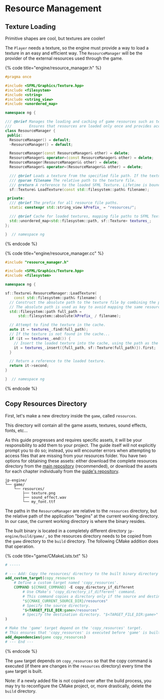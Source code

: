 # Resource Management

## Texture Loading

Primitive shapes are cool, but textures are cooler!&#x20;

The `Player` needs a texture, so the engine must provide a way to load a texture in an easy and efficient way. The `ResourceManager` will be the provider of the external resources used through the game.

{% code title="engine/resource_manager.h" %}
```cpp
#pragma once

#include <SFML/Graphics/Texture.hpp>
#include <filesystem>
#include <string>
#include <string_view>
#include <unordered_map>

namespace ng {

/// @brief Manages the loading and caching of game resources such as textures, sound buffers, and fonts.
///        Ensures that resources are loaded only once and provides access to them.
class ResourceManager {
 public:
  ResourceManager() = default;
  ~ResourceManager() = default;

  ResourceManager(const ResourceManager& other) = delete;
  ResourceManager& operator=(const ResourceManager& other) = delete;
  ResourceManager(ResourceManager&& other) = delete;
  ResourceManager& operator=(ResourceManager&& other) = delete;

  /// @brief Loads a texture from the specified file path. If the texture is already loaded, returns the cached instance.
  /// @param filename The relative path to the texture file.
  /// @return A reference to the loaded SFML Texture. Lifetime is bound to the resource manager instance.
  sf::Texture& LoadTexture(const std::filesystem::path& filename);

 private:
  /// @brief The prefix for all resource file paths.
  static constexpr std::string_view kPrefix_ = "resources/";

  /// @brief Cache for loaded textures, mapping file paths to SFML Textures.
  std::unordered_map<std::filesystem::path, sf::Texture> textures_;
};

}  // namespace ng
```
{% endcode %}

{% code title="engine/resource_manager.cc" %}
```cpp
#include "resource_manager.h"

#include <SFML/Graphics/Texture.hpp>
#include <filesystem>

namespace ng {

sf::Texture& ResourceManager::LoadTexture(
    const std::filesystem::path& filename) {
  // Construct the absolute path to the texture file by combining the prefix and the given filename.
  // The absolute path is used as key to avoid mapping the same resource to different relative paths.
  std::filesystem::path full_path =
      std::filesystem::absolute(kPrefix_ / filename);

  // Attempt to find the texture in the cache.
  auto it = textures_.find(full_path);
  // If the texture is not found in the cache...
  if (it == textures_.end()) {
    // Insert the loaded texture into the cache, using the path as the key.
    it = textures_.insert({full_path, sf::Texture(full_path)}).first;
  }

  // Return a reference to the loaded texture.
  return it->second;
}

}  // namespace ng
```
{% endcode %}

## Copy Resources Directory

First, let's make a new directory inside the `game`, called `resources`.

This directory will contain all the game assets, textures, sound effects, fonts, etc...

As this guide progresses and requires specific assets, it will be your responsibility to add them to your project. The guide itself will not explicitly prompt you to do so; instead, you will encounter errors when attempting to access files that are missing from your resources folder. You have two options for obtaining these assets: either download the complete resources directory from the [main repository](https://github.com/Penca53/jp-engine/tree/main/game/resources) (recommended), or download the assets for each chapter individually from the [guide's repository](https://github.com/Penca53/jp-engine-guide).

```
jp-engine/
└── game/
    └── resources/
        ├── texture.png
        ├── sound_effect.wav
        └── my_font.ttf

```

The paths in the `ResourceManager` are relative to the `resources` directory, but the relative path of the application "begins" at the current working directory. In our case, the current working directory is where the binary resides.

The built binary is located in a completely different directory `jp-engine/build/game/` , so the resources directory needs to be copied from the `game` directory to the `build` directory. The following CMake addition does that operation.

{% code title="game/CMakeLists.txt" %}
```cmake
# -----

# --- Add: Copy the resources/ directory to the built binary directory ---
add_custom_target(copy_resources
    # Define a custom target named 'copy_resources'.
    COMMAND ${CMAKE_COMMAND} -E copy_directory_if_different
        # Use CMake's 'copy_directory_if_different' command.
        # This command copies a directory only if the source and destination are different.
        "${CMAKE_CURRENT_SOURCE_DIR}/resources"
        # Specify the source directory.
        "$<TARGET_FILE_DIR:game>/resources"
        # Specify the destination directory. "$<TARGET_FILE_DIR:game>" works for multi-target builds too.
)

# Make the 'game' target depend on the 'copy_resources' target.
# This ensures that 'copy_resources' is executed before 'game' is built.
add_dependencies(game copy_resources)
# --- End ---
```
{% endcode %}

The `game` target depends on `copy_resources` so that the copy command is executed (if there are changes in the `resources` directory) every time the `game` target is built.

Note: if a newly added file is not copied over after the build process, you may try to reconfigure the CMake project, or, more drastically, delete the `build` directory.
